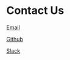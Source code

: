 # Contact Us

[Email](mailto:bdeck8317@comcast.net)

[Github](https://github.com/bdeck8317/DataSciPsych)

[Slack](https://join.slack.com/t/datasciencean-lot8019/shared_invite/zt-hjhaz9gw-7bHVuROpdFn_uvT074wtUQ)

